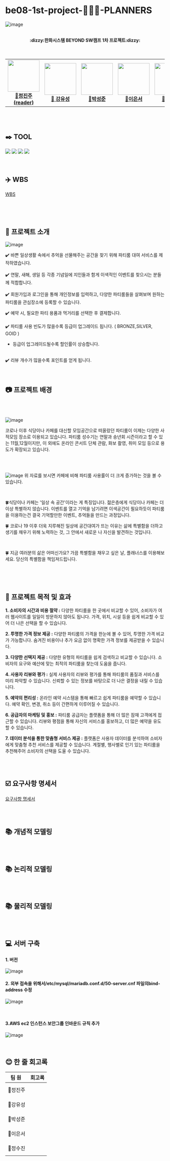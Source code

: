 # be08-1st-project-🧦🧦🧦-PLANNERS

![image](https://github.com/beyond-sw-camp/be08-1st-SSACK3-Planners/assets/127469489/f8baf32a-599c-4f73-b7f7-a4761a1e15fa)


<div align="center">
  <br><b>:dizzy:한화시스템 BEYOND SW캠프 1차 프로젝트:dizzy:</b></br></div>
<br>
<br>
<div align="center">
<table>
  <tbody>
    <tr> 
      <td align="center"><a href="https://github.com/jeongjinjoo"><img   src="https://github.com/beyond-sw-camp/be08-1st-SSACK3-Planners/blob/main/%EC%A0%95%EC%A7%84%EC%A3%BC.png"width="100px;" alt=""/><br /><b>🧸정진주(reader)</b></a><br /></td>
      <td align="center"><a href="https://github.com/yoousung"><img src="https://github.com/beyond-sw-camp/be08-1st-SSACK3-Planners/blob/main/%EA%B0%95%EC%9C%A0%EC%84%B1.png" width="100px;" alt=""/><br /><b>🐶 강유성</b></a><br /></td>
      <td align="center"><a href="https://github.com/sjpark-08"><img src="https://github.com/beyond-sw-camp/be08-1st-3team/blob/main/%EB%B0%95%EC%84%B1%EC%A4%80.png" width="100px;" alt=""/><br /><b>🦊박성준</b></a><br /></td>
      <td align="center"><a href="https://github.com/tkckdnjs"><img src="https://github.com/beyond-sw-camp/be08-1st-3team/blob/main/%EC%9D%B4%EC%9D%80%EC%84%9C.png" width="100px;" alt=""/><br /><b>🐥이은서</b></a><br /></td>
      <td align="center"><a href="https://github.com/Sujina2024"><img src="https://github.com/beyond-sw-camp/be08-1st-3team/blob/main/%EC%A0%95%EC%88%98%EC%A7%84.png" width="100px;" alt=""/><br /><b>🐰정수진</b></a><br /></td>
     <tr/>
  </tbody>
</table>
</div>
<br>
<br>


  
## ✒️ TOOL


<div align = "left">
        <img src="https://img.shields.io/badge/MariaDB-003545?style=flat-square&logo=mariaDB&logoColor=white"/>
        <img src="https://img.shields.io/badge/Ubuntu-e95420?style=flat-square&logo=ubuntu&logoColor=white"/>
            <img src="https://img.shields.io/badge/GitHub-181717?style=flat-square&logo=github&logoColor=white"/>    
              <img src="https://img.shields.io/badge/Amazon EC2-FF9900?style=flat-square&logo=amazonec2&logoColor=white"/>    
</div>
<br>
<br>

## ✈️ WBS
[WBS](https://docs.google.com/spreadsheets/d/1LAZsxEpzBgCglvKUoDnjemNEupANmbdYm5zDxOQG5TM/edit#gid=0)

<br>
<br>

<br>
 
<h2>🥳 프로젝트 소개 </h2>

![image](https://github.com/beyond-sw-camp/be08-1st-3team/blob/main/%EC%86%8C%EA%B0%9C-2.png)


✔️ 바쁜 일상생활 속에서 추억을 선물해주는 공간을 찾기 위해 파티룸 대여 서비스를 제작하였습니다.
<br>
<br>
✔️ 연말, 새해, 생일 등 각종 기념일에 지인들과 함게 이색적인 이벤트를 찾으시는 분들께 적합합니다.
<br>
<br>
✔️ 회원가입과 로그인을 통해 개인정보를 입력하고, 다양한 파티룸들을 살펴보며 원하는 파티룸을 관심장소에 등록할 수 있습니다. <br>

✔️ 예약 시, 필요한 파티 용품과 먹거리를 선택한 후 결제합니다. 
<br>
<br>
✔️ 파티룸 사용 빈도가 많을수록 등급이 업그레이드 됩니다. ( BRONZE,SILVER, GOID ) 
<br>
* 등급이 업그레이드될수록 할인률이 상승합니다.
<br>
✔️ 리뷰 개수가 많을수록 포인트를 얻게 됩니다.
<br>
<br>
<br>

## 📷 프로젝트 배경

<br>
<br>

![image](https://github.com/beyond-sw-camp/be08-1st-3team/blob/main/%EB%B0%B0%EA%B2%BD-1.png)

코로나 이후 식당이나 카페를 대신할 모임공간으로 떠올랐던 파티룸이 이제는 다양한 사적모임 장소로 이용되고 있습니다. 파티룸 성수기는 연말과 송년회 시즌이라고 할 수 있는 11월,12월이지만, 
이 외에도 온라인 콘서트 단체 관람, 화보 촬영, 취미 모임 등으로 용도가 확장되고 있습니다.

<br>
<br>

![image](https://github.com/beyond-sw-camp/be08-1st-3team/blob/main/%EB%B0%B0%EA%B2%BD-2.png)
위 자료를 보시면 카페에 비해 파티룸 사용률이 더 크게 증가하는 것을 볼 수 있습니다.

<br>

🍀식당이나 카페는 '일상 속 공간'이라는 게 특징입니다. 젊은층에게 식당이나 카페는 더 이상 특별하지 않습니다. 이벤트를 열고 기억을 남기려면 이색공간이 필요하듯이 파티룸을 이용하는건 결국 기억할만한 이벤트, 추억들을 만드는 과정입니다. 
<br>

🍀 코로나 19 이후 더욱 지루해진 일상에 공간대여가 뜨는 이유는 삶에 특별함을 더하고 생기를 채우기 위해 노력하는 것, 그 안에서 새로운 나 자신을 발견하는 것입니다. 

<br>

🍀 지금 여러분의 삶은 어떠신가요? 가끔 특별함을 채우고 싶은 날, 플래너스를 이용해보세요. 당신의 특별함을 책임져드립니다.

<br>
<br>
<br>

## 🌼 프로젝트 목적 및 효과

**1. 소비자의 시간과 비용 절약 :**
   다양한 파티룸을 한 곳에서 비교할 수 있어, 소비자가 여러 웹사이트를 일일이 방문하지 않아도 됩니다.
   가격, 위치, 시설 등을 쉽게 비교할 수 있어 더 나은 선택을 할 수 있습니다.

**2. 투명한 가격 정보 제공 :**
   다양한 파티룸의 가격을 한눈에 볼 수 있어, 투명한 가격 비교가 가능합니다.
   숨겨진 비용이나 추가 요금 없이 명확한 가격 정보를 제공받을 수 있습니다.

**3. 다양한 선택지 제공 :**
   다양한 유형의 파티룸을 쉽게 검색하고 비교할 수 있습니다.
   소비자의 요구와 예산에 맞는 최적의 파티룸을 찾는데 도움을 줍니다.

**4. 사용자 리뷰와 평가 :**
   실제 사용자의 리뷰와 평가를 통해 파티룸의 품질과 서비스를 미리 파악할 수 있습니다.
   신뢰할 수 있는 정보를 바탕으로 더 나은 결정을 내릴 수 있습니다.

**5. 예약의 편리성 :**
   온라인 예약 시스템을 통해 빠르고 쉽게 파티룸을 예약할 수 있습니다.
   예약 확인, 변경, 취소 등이 간편하게 이루어질 수 있습니다.

**6. 공급자의 마케팅 및 홍보 :**
   파티룸 공급자는 플랫폼을 통해 더 많은 잠재 고객에게 접근할 수 있습니다.
   리뷰와 평점을 통해 자신의 서비스를 홍보하고, 더 많은 예약을 유도할 수 있습니다.
   
**7. 데이터 분석을 통한 맞춤형 서비스 제공 :**
   플랫폼은 사용자 데이터를 분석하여 소비자에게 맞춤형 추천 서비스를 제공할 수 있습니다.
   계절별, 행사별로 인기 있는 파티룸을 추천해주어 소비자의 선택을 도울 수 있습니다.

<br>
<br>

## ☑️ 요구사항 명세서
[요구사항 명세서](https://docs.google.com/spreadsheets/d/1LAZsxEpzBgCglvKUoDnjemNEupANmbdYm5zDxOQG5TM/edit#gid=1155695376)

<br>
<br>

## 📚 개념적 모델링
<br>
<br>

## 📚 논리적 모델링

<br>
<br>

## 📚 물리적 모델링

<br>
<br>

## 💻 서버 구축
#### 1. 버전

![image](https://github.com/beyond-sw-camp/be08-1st-SSACK3-Planners/assets/127469489/7fd3d6ba-e4eb-4574-b2dc-ec2dd2af05c8)
<br>
#### 2. 외부 접속을 위해서/etc/mysql/mariadb.conf.d/50-server.cnf 파일의bind-address 수정
![image](https://github.com/beyond-sw-camp/be08-1st-SSACK3-Planners/assets/127469489/19e02d70-05d9-4bb5-a475-2a53a99de7f7)

<br>

#### 3.AWS ec2 인스턴스 보안그룹 인바운드 규칙 추가
![image](https://github.com/beyond-sw-camp/be08-1st-SSACK3-Planners/assets/127469489/ec5dadee-54b8-4f18-aa74-bd1315df2a6e)

<br>




## 😊 한 줄 회고록

|&nbsp;&nbsp;팀&nbsp;원&nbsp;&nbsp;&nbsp;|회고록|
|:---:|---|
|🧸정진주|<br>&nbsp;|
|🐶강유성|<br>&nbsp;|
|🦊박성준|<br>&nbsp;|
|🐥이은서|<br>&nbsp;|
|🐰정수진|<br>&nbsp;|
<br>
